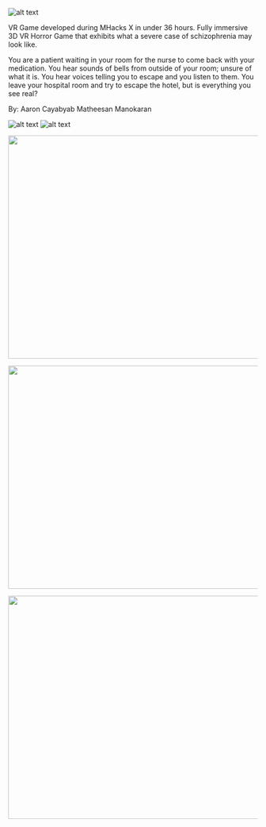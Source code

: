 ![alt text](https://challengepost-s3-challengepost.netdna-ssl.com/photos/production/software_photos/000/540/563/datas/gallery.jpg)
 
VR Game developed during MHacks X in under 36 hours.
Fully immersive 3D VR Horror Game that exhibits what a severe case of schizophrenia may look like.
 
You are a patient waiting in your room for the nurse to come back with your medication. You hear sounds of bells from outside of your      room; unsure of what it is. You hear voices telling you to escape and you listen to them. You leave your hospital room and try to escape the hotel, but is everything you see real?

 By:
 Aaron Cayabyab
 Matheesan Manokaran
 
![alt text](https://challengepost-s3-challengepost.netdna-ssl.com/photos/production/software_photos/000/540/662/datas/gallery.jpg)
![alt text](https://challengepost-s3-challengepost.netdna-ssl.com/photos/production/software_photos/000/540/663/datas/gallery.jpg)
<p align="center">
  <img width="600" height="450" src="https://challengepost-s3-challengepost.netdna-ssl.com/photos/production/software_photos/000/540/662/datas/gallery.jpg">
</p>
 <p align="center">
  <img width="600" height="450" src="https://challengepost-s3-challengepost.netdna-ssl.com/photos/production/software_photos/000/540/663/datas/gallery.jpg">
</p>
<p align="center">
  <img width="600" height="450" src="https://challengepost-s3-challengepost.netdna-ssl.com/photos/production/software_photos/000/540/663/datas/gallery.jpg">
</p>
 

